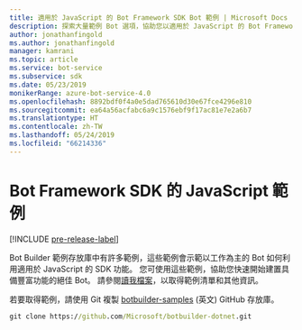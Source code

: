 ```yaml
---
title: 適用於 JavaScript 的 Bot Framework SDK Bot 範例 | Microsoft Docs
description: 探索大量範例 Bot 選項，協助您以適用於 JavaScript 的 Bot Framework SDK 開始您的 Bot 開發。
author: jonathanfingold
ms.author: jonathanfingold
manager: kamrani
ms.topic: article
ms.service: bot-service
ms.subservice: sdk
ms.date: 05/23/2019
monikerRange: azure-bot-service-4.0
ms.openlocfilehash: 8892bdf0f4a0e5dad765610d30e67fce4296e810
ms.sourcegitcommit: ea64a56acfabc6a9c1576ebf9f17ac81e7e2a6b7
ms.translationtype: HT
ms.contentlocale: zh-TW
ms.lasthandoff: 05/24/2019
ms.locfileid: "66214336"
---
```

# <a name="javascript-samples-for-bot-framework-sdk"></a>Bot Framework SDK 的 JavaScript 範例
[!INCLUDE [pre-release-label](../includes/pre-release-label.md)]

Bot Builder 範例存放庫中有許多範例，這些範例會示範以工作為主的 Bot 如何利用適用於 JavaScript 的 SDK 功能。 您可使用這些範例，協助您快速開始建置具備豐富功能的絕佳 Bot。 請參閱[讀我檔案](https://github.com/Microsoft/BotBuilder-Samples/blob/master/README.md)，以取得範例清單和其他資訊。

若要取得範例，請使用 Git 複製 [botbuilder-samples](https://github.com/Microsoft/botbuilder-samples) \(英文\) GitHub 存放庫。
```cmd
git clone https://github.com/Microsoft/botbuilder-dotnet.git
```
